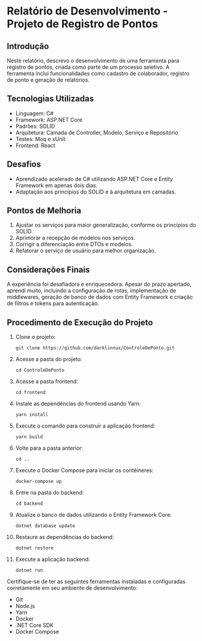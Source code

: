 # Relatório de Desenvolvimento - Projeto de Registro de Pontos

## Introdução
Neste relatório, descrevo o desenvolvimento de uma ferramenta para registro de pontos, criada como parte de um processo seletivo. A ferramenta inclui funcionalidades como cadastro de colaborador, registro de ponto e geração de relatórios.

## Tecnologias Utilizadas
- Linguagem: C#
- Framework: ASP.NET Core
- Padrões: SOLID
- Arquitetura: Camada de Controller, Modelo, Serviço e Repositório
- Testes: Moq e xUnit
- Frontend: React

## Desafios
- Aprendizado acelerado de C# utilizando ASP.NET Core e Entity Framework em apenas dois dias.
- Adaptação aos princípios do SOLID e à arquitetura em camadas.

## Pontos de Melhoria
1. Ajustar os serviços para maior generalização, conforme os princípios do SOLID.
2. Aprimorar a recepção de modelos nos serviços.
3. Corrigir a diferenciação entre DTOs e modelos.
4. Refatorar o serviço de usuário para melhor organização.

## Considerações Finais
A experiência foi desafiadora e enriquecedora. Apesar do prazo apertado, aprendi muito, incluindo a configuração de rotas, implementação de middlewares, geração de banco de dados com Entity Framework e criação de filtros e tokens para autenticação.

## Procedimento de Execução do Projeto

1. Clone o projeto:
   ```
   git clone https://github.com/darklinnux/ControleDePonto.git
   ```

2. Acesse a pasta do projeto:
   ```
   cd ControleDePonto
   ```

3. Acesse a pasta frontend:
   ```
   cd frontend
   ```

4. Instale as dependências do frontend usando Yarn:
   ```
   yarn install
   ```

5. Execute o comando para construir a aplicação frontend:
   ```
   yarn build
   ```

6. Volte para a pasta anterior:
   ```
   cd ..
   ```

7. Execute o Docker Compose para iniciar os contêineres:
   ```
   docker-compose up
   ```

8. Entre na pasta do backend:
   ```
   cd backend
   ```

9. Atualize o banco de dados utilizando o Entity Framework Core:
   ```
   dotnet database update
   ```

10. Restaure as dependências do backend:
    ```
    dotnet restore
    ```

11. Execute a aplicação backend:
    ```
    dotnet run
    ```

Certifique-se de ter as seguintes ferramentas instaladas e configuradas corretamente em seu ambiente de desenvolvimento:
- Git
- Node.js
- Yarn
- Docker
- .NET Core SDK
- Docker Compose
